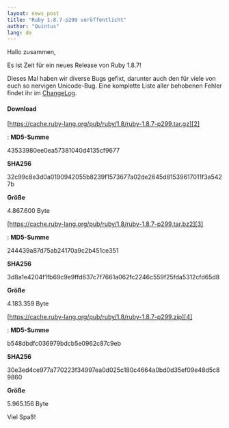 ```yaml
---
layout: news_post
title: "Ruby 1.8.7-p299 veröffentlicht"
author: "Quintus"
lang: de
---
```


Hallo zusammen,

Es ist Zeit für ein neues Release von Ruby 1.8.7!

Dieses Mal haben wir diverse Bugs gefixt, darunter auch den für viele
von euch so nervigen Unicode-Bug. Eine komplette Liste aller behobenen
Fehler findet ihr im [ChangeLog][1].

#### Download

[https://cache.ruby-lang.org/pub/ruby/1.8/ruby-1.8.7-p299.tar.gz][2]

: **MD5-Summe**

  43533980ee0ea57381040d4135cf9677

  **SHA256**

  32c99c8e3d0a0190942055b8239f1573677a02de2645d81539617011f3a5427b

  **Größe**

  4\.867.600 Byte

[https://cache.ruby-lang.org/pub/ruby/1.8/ruby-1.8.7-p299.tar.bz2][3]

: **MD5-Summe**

  244439a87d75ab24170a9c2b451ce351

  **SHA256**

  3d8a1e4204f1fb69c9e9ffd637c7f7661a062fc2246c559f25fda5312cfd65d8

  **Größe**

  4\.183.359 Byte

[https://cache.ruby-lang.org/pub/ruby/1.8/ruby-1.8.7-p299.zip][4]

: **MD5-Summe**

  b548dbdfc036979bdcb5e0962c87c9eb

  **SHA256**

  30e3ed4ce977a770223f34997ea0d025c180c4664a0bd0d35ef09e48d5c89860

  **Größe**

  5\.965.156 Byte

Viel Spaß!



[1]: https://svn.ruby-lang.org/repos/ruby/branches/ruby_1_8_7/ChangeLog
[2]: https://cache.ruby-lang.org/pub/ruby/1.8/ruby-1.8.7-p299.tar.gz
[3]: https://cache.ruby-lang.org/pub/ruby/1.8/ruby-1.8.7-p299.tar.bz2
[4]: https://cache.ruby-lang.org/pub/ruby/1.8/ruby-1.8.7-p299.zip
